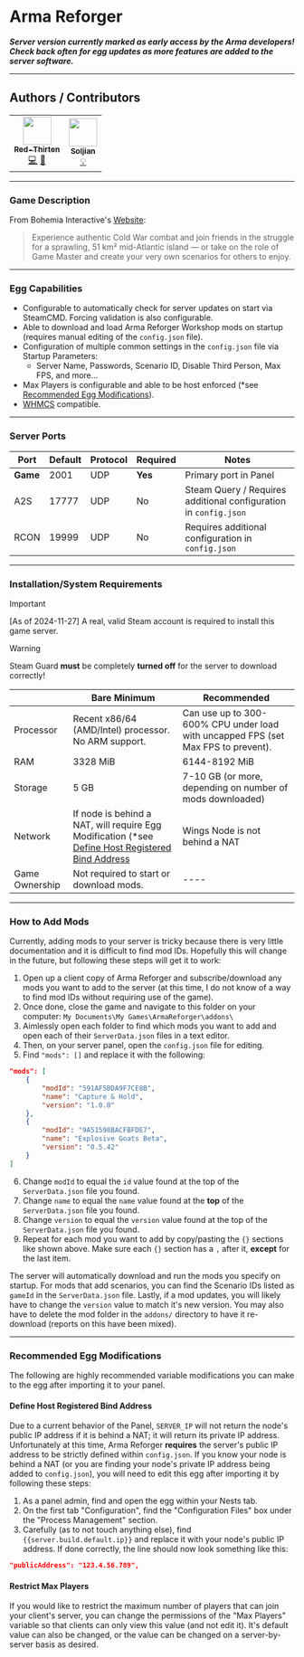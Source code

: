 # Arma Reforger

***Server version currently marked as early access by the Arma developers! Check back often for egg updates as more features are added to the server software.***
___

## Authors / Contributors

<!-- prettier-ignore-start -->
<!-- markdownlint-disable -->
<table>
    <tr>
        <td align="center">
            <a href="https://github.com/redthirten">
                <img src="https://avatars.githubusercontent.com/u/4533989" width="50px;" alt=""/><br /><sub><b>Red-Thirten</b></sub>
            </a>
            <br />
            <a href="https://github.com/pelican-eggs/games-steamcmd/commits?author=redthirten" title="Codes">💻</a>
            <a href="https://github.com/pelican-eggs/games-steamcmd/commits?author=redthirten" title="Maintains">🔨</a>
        </td>
        <td align="center">
            <a href="https://github.com/Soljian">
                <img src="https://avatars.githubusercontent.com/u/4036453" width="50px;" alt=""/><br /><sub><b>Soljian</b></sub>
            </a>
            <br />
            <a href="https://github.com/pelican-eggs/games-steamcmd/commits?author=Soljian" title="Contributor">💡</a>
        </td>
    </tr>
</table>
<!-- markdownlint-enable -->
<!-- prettier-ignore-end -->

___

### Game Description

From Bohemia Interactive's [Website](https://reforger.armaplatform.com/):
> Experience authentic Cold War combat and join friends in the struggle for a sprawling, 51 km² mid-Atlantic island — or take on the role of Game Master and create your very own scenarios for others to enjoy.
___

### Egg Capabilities

- Configurable to automatically check for server updates on start via SteamCMD. Forcing validation is also configurable.
- Able to download and load Arma Reforger Workshop mods on startup (requires manual editing of the `config.json` file).
- Configuration of multiple common settings in the `config.json` file via Startup Parameters:
  - Server Name, Passwords, Scenario ID, Disable Third Person, Max FPS, and more...
- Max Players is configurable and able to be host enforced (\*see [Recommended Egg Modifications](#restrict-max-players)).
- [WHMCS](https://www.whmcs.com/) compatible.

___

### Server Ports

| Port | Default | Protocol | Required | Notes |
|---------|---------|---------|---------|---------|
| **Game** | 2001 | UDP | **Yes** | Primary port in Panel |
| A2S | 17777 | UDP | No | Steam Query / Requires additional configuration in `config.json` |
| RCON | 19999 | UDP | No | Requires additional configuration in `config.json` |

___

### Installation/System Requirements

> [!IMPORTANT]
> [As of 2024-11-27] A real, valid Steam account is required to install this game server.

> [!WARNING]
> Steam Guard **must** be completely **turned off** for the server to download correctly!

|  | Bare Minimum | Recommended |
|---------|---------|---------|
| Processor | Recent x86/64 (AMD/Intel) processor. No ARM support. | Can use up to 300-600% CPU under load with uncapped FPS (set Max FPS to prevent). |
| RAM | 3328 MiB | 6144-8192 MiB |
| Storage | 5 GB | 7-10 GB (or more, depending on number of mods downloaded) |
| Network | If node is behind a NAT, will require Egg Modification (\*see [Define Host Registered Bind Address](#define-host-registered-bind-address) | Wings Node is not behind a NAT |
| Game Ownership | Not required to start or download mods. | ---- |

___

### How to Add Mods

Currently, adding mods to your server is tricky because there is very little documentation and it is difficult to find mod IDs. Hopefully this will change in the future, but following these steps will get it to work:

1. Open up a client copy of Arma Reforger and subscribe/download any mods you want to add to the server (at this time, I do not know of a way to find mod IDs without requiring use of the game).
2. Once done, close the game and navigate to this folder on your computer: `My Documents\My Games\ArmaReforger\addons\`
3. Aimlessly open each folder to find which mods you want to add and open each of their `ServerData.json` files in a text editor.
4. Then, on your server panel, open the `config.json` file for editing.
5. Find `"mods": []` and replace it with the following:

```json
"mods": [
	{
		"modId": "591AF5BDA9F7CE8B",
		"name": "Capture & Hold",
		"version": "1.0.0"
	},
	{
		"modId": "9A51598BACFBFDE7",
		"name": "Explosive Goats Beta",
		"version": "0.5.42"
	}
]
```

6. Change `modId` to equal the `id` value found at the top of the `ServerData.json` file you found.
7. Change `name` to equal the `name` value found at the **top** of the `ServerData.json` file you found.
8. Change `version` to equal the `version` value found at the top of the `ServerData.json` file you found.
9. Repeat for each mod you want to add by copy/pasting the `{}` sections like shown above. Make sure each `{}` section has a `,` after it, **except** for the last item.

The server will automatically download and run the mods you specify on startup. For mods that add scenarios, you can find the Scenario IDs listed as `gameId` in the `ServerData.json` file. Lastly, if a mod updates, you will likely have to change the `version` value to match it's new version. You may also have to delete the mod folder in the `addons/` directory to have it re-download (reports on this have been mixed).

___

### Recommended Egg Modifications

The following are highly recommended variable modifications you can make to the egg after importing it to your panel.

#### Define Host Registered Bind Address

Due to a current behavior of the Panel, `SERVER_IP` will not return the node's public IP address if it is behind a NAT; it will return its private IP address. Unfortunately at this time, Arma Reforger **requires** the server's public IP address to be strictly defined within `config.json`. If you know your node is behind a NAT (or you are finding your node's private IP address being added to `config.json`), you will need to edit this egg after importing it by following these steps:

1. As a panel admin, find and open the egg within your Nests tab.
2. On the first tab "Configuration", find the "Configuration Files" box under the "Process Management" section.
3. Carefully (as to not touch anything else), find `{{server.build.default.ip}}` and replace it with your node's public IP address. If done correctly, the line should now look something like this:

```json
"publicAddress": "123.4.56.789",
```

#### Restrict Max Players

If you would like to restrict the maximum number of players that can join your client's server, you can change the permissions of the "Max Players" variable so that clients can only view this value (and not edit it). It's default value can also be changed, or the value can be changed on a server-by-server basis as desired.
